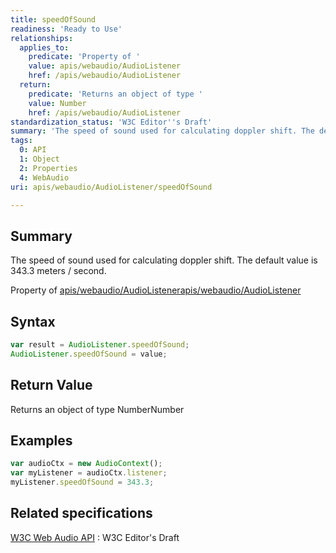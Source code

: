 ```yaml
---
title: speedOfSound
readiness: 'Ready to Use'
relationships:
  applies_to:
    predicate: 'Property of '
    value: apis/webaudio/AudioListener
    href: /apis/webaudio/AudioListener
  return:
    predicate: 'Returns an object of type '
    value: Number
    href: /apis/webaudio/AudioListener
standardization_status: 'W3C Editor''s Draft'
summary: 'The speed of sound used for calculating doppler shift. The default value is 343.3 meters / second.'
tags:
  0: API
  1: Object
  2: Properties
  4: WebAudio
uri: apis/webaudio/AudioListener/speedOfSound

---
```

## Summary

The speed of sound used for calculating doppler shift. The default value is 343.3 meters / second.

Property of [apis/webaudio/AudioListener](/apis/webaudio/AudioListener)[apis/webaudio/AudioListener](/apis/webaudio/AudioListener)

## Syntax

``` js
var result = AudioListener.speedOfSound;
AudioListener.speedOfSound = value;
```

## Return Value

Returns an object of type NumberNumber

## Examples

``` js
var audioCtx = new AudioContext();
var myListener = audioCtx.listener;
myListener.speedOfSound = 343.3;
```

## Related specifications

[W3C Web Audio API](http://webaudio.github.io/web-audio-api/)
:   W3C Editor's Draft
